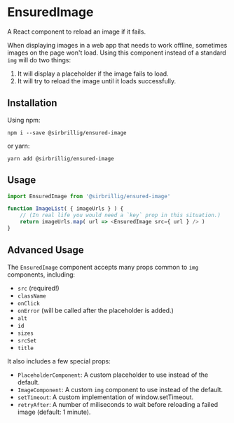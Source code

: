 # EnsuredImage

A React component to reload an image if it fails.

When displaying images in a web app that needs to work offline, sometimes images on the page won't load. Using this component instead of a standard `img` will do two things:

1. It will display a placeholder if the image fails to load.
2. It will try to reload the image until it loads successfully.

## Installation

Using npm:

```
npm i --save @sirbrillig/ensured-image
```

or yarn:


```
yarn add @sirbrillig/ensured-image
```

## Usage

```js
import EnsuredImage from '@sirbrillig/ensured-image'

function ImageList( { imageUrls } ) {
	// (In real life you would need a `key` prop in this situation.)
	return imageUrls.map( url => <EnsuredImage src={ url } /> )
}
```

## Advanced Usage

The `EnsuredImage` component accepts many props common to `img` components, including:

- `src` (required!)
- `className`
- `onClick`
- `onError` (will be called after the placeholder is added.)
- `alt`
- `id`
- `sizes`
- `srcSet`
- `title`

It also includes a few special props:

- `PlaceholderComponent`: A custom placeholder to use instead of the default.
- `ImageComponent`: A custom `img` component to use instead of the default.
- `setTimeout`: A custom implementation of window.setTimeout.
- `retryAfter`: A number of miliseconds to wait before reloading a failed image (default: 1 minute).


